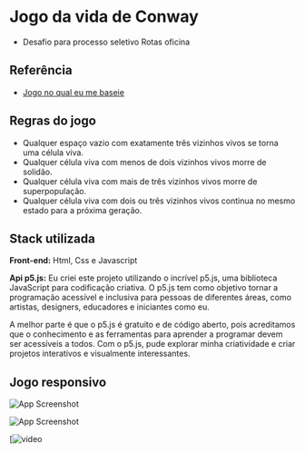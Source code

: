 
# Jogo da vida de Conway

- Desafio para processo seletivo Rotas oficina




## Referência

 - [Jogo no qual eu me baseie](https://playgameoflife.com/)
 


## Regras do jogo

- Qualquer espaço vazio com exatamente três vizinhos vivos se torna uma célula viva.
- Qualquer célula viva com menos de dois vizinhos vivos morre de solidão.
- Qualquer célula viva com mais de três vizinhos vivos morre de superpopulação.
- Qualquer célula viva com dois ou três vizinhos vivos continua no mesmo estado para a próxima geração.
## Stack utilizada

**Front-end:** Html, Css e Javascript

**Api p5.js:** Eu criei este projeto utilizando o incrível p5.js, uma biblioteca JavaScript para codificação criativa. O p5.js tem como objetivo tornar a programação acessível e inclusiva para pessoas de diferentes áreas, como artistas, designers, educadores e iniciantes como eu.

A melhor parte é que o p5.js é gratuito e de código aberto, pois acreditamos que o conhecimento e as ferramentas para aprender a programar devem ser acessíveis a todos. Com o p5.js, pude explorar minha criatividade e criar projetos interativos e visualmente interessantes.

## Jogo responsivo

![App Screenshot](https://i.postimg.cc/qMDHfFyw/area-total-pc.png)

![App Screenshot](https://i.postimg.cc/gcfBvPVf/jogo-cel.jpg)


[![video](https://youtu.be/vY45M0sNLTs)

